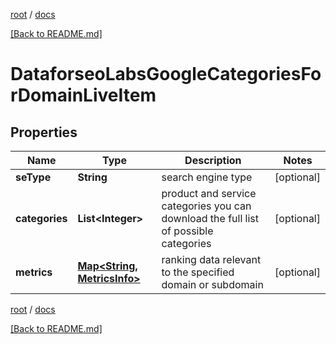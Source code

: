 [root](./../ "root") / [docs](./ "docs")

[[Back to README.md]](./../README.md "[Back to README.md]")

# DataforseoLabsGoogleCategoriesForDomainLiveItem

## Properties

| Name | Type | Description | Notes |
|------------ | ------------- | ------------- | -------------|
|**seType** | **String** | search engine type |  [optional] |
|**categories** | **List&lt;Integer&gt;** | product and service categories you can download the full list of possible categories |  [optional] |
|**metrics** | [**Map&lt;String, MetricsInfo&gt;**](MetricsInfo.md) | ranking data relevant to the specified domain or subdomain |  [optional] |

[root](./../ "root") / [docs](./ "docs")

[[Back to README.md]](./../README.md "[Back to README.md]")